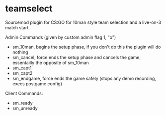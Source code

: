 teamselect
===========================

Sourcemod plugin for CS:GO for 10man style team selection and a live-on-3 match start.

Admin Commands (given by custom admin flag 1, "o")
- sm_10man, begins the setup phase, if you don't do this the plugin will do nothing
- sm_cancel, force ends the setup phase and cancels the game, essentailly the opposite of sm_10man
- sm_capt1 <player>
- sm_capt2 <player>
- sm_endgame, force ends the game safely (stops any demo recording, execs postgame config)

Client Commands:
- sm_ready
- sm_unready

